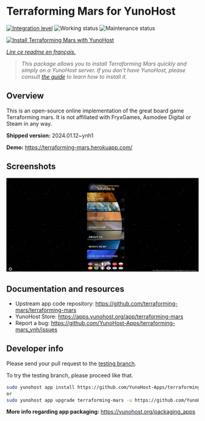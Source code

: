 <!--
N.B.: This README was automatically generated by https://github.com/YunoHost/apps/tree/master/tools/README-generator
It shall NOT be edited by hand.
-->

# Terraforming Mars  for YunoHost

[![Integration level](https://dash.yunohost.org/integration/terraforming-mars.svg)](https://dash.yunohost.org/appci/app/terraforming-mars) ![Working status](https://ci-apps.yunohost.org/ci/badges/terraforming-mars.status.svg) ![Maintenance status](https://ci-apps.yunohost.org/ci/badges/terraforming-mars.maintain.svg)

[![Install Terraforming Mars  with YunoHost](https://install-app.yunohost.org/install-with-yunohost.svg)](https://install-app.yunohost.org/?app=terraforming-mars)

*[Lire ce readme en français.](./README_fr.md)*

> *This package allows you to install Terraforming Mars  quickly and simply on a YunoHost server.
If you don't have YunoHost, please consult [the guide](https://yunohost.org/#/install) to learn how to install it.*

## Overview

This is an open-source online implementation of the great board game Terraforming mars. It is not affiliated with FryxGames, Asmodee Digital or Steam in any way.


**Shipped version:** 2024.01.12~ynh1

**Demo:** https://terraforming-mars.herokuapp.com/

## Screenshots

![Screenshot of Terraforming Mars ](./doc/screenshots/screenshot.png)

## Documentation and resources

* Upstream app code repository: <https://github.com/terraforming-mars/terraforming-mars>
* YunoHost Store: <https://apps.yunohost.org/app/terraforming-mars>
* Report a bug: <https://github.com/YunoHost-Apps/terraforming-mars_ynh/issues>

## Developer info

Please send your pull request to the [testing branch](https://github.com/YunoHost-Apps/terraforming-mars_ynh/tree/testing).

To try the testing branch, please proceed like that.

``` bash
sudo yunohost app install https://github.com/YunoHost-Apps/terraforming-mars_ynh/tree/testing --debug
or
sudo yunohost app upgrade terraforming-mars -u https://github.com/YunoHost-Apps/terraforming-mars_ynh/tree/testing --debug
```

**More info regarding app packaging:** <https://yunohost.org/packaging_apps>
